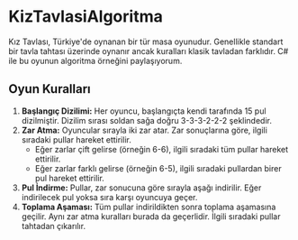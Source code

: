# KizTavlasiAlgoritma
Kız Tavlası, Türkiye'de oynanan bir tür masa oyunudur. Genellikle standart bir tavla tahtası üzerinde oynanır ancak kuralları klasik tavladan farklıdır. C# ile bu oyunun algoritma örneğini paylaşıyorum.

## Oyun Kuralları

1. **Başlangıç Dizilimi:** Her oyuncu, başlangıçta kendi tarafında 15 pul dizilmiştir. Dizilim sırası soldan sağa doğru 3-3-3-2-2-2 şeklindedir.
2. **Zar Atma:** Oyuncular sırayla iki zar atar. Zar sonuçlarına göre, ilgili sıradaki pullar hareket ettirilir.
    - Eğer zarlar çift gelirse (örneğin 6-6), ilgili sıradaki tüm pullar hareket ettirilir.
    - Eğer zarlar farklı gelirse (örneğin 6-5), ilgili sıradaki pullardan birer pul hareket ettirilir.
3. **Pul İndirme:** Pullar, zar sonucuna göre sırayla aşağı indirilir. Eğer indirilecek pul yoksa sıra karşı oyuncuya geçer.
4. **Toplama Aşaması:** Tüm pullar indirildikten sonra toplama aşamasına geçilir. Aynı zar atma kuralları burada da geçerlidir. İlgili sıradaki pullar tahtadan çıkarılır.
